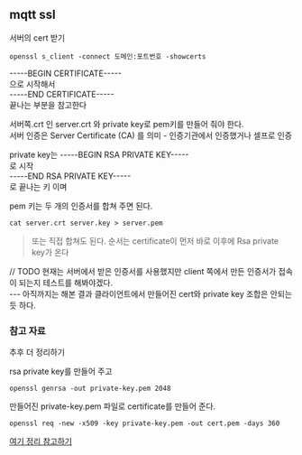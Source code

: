 ## mqtt ssl
서버의 cert 받기
```
openssl s_client -connect 도메인:포트번호 -showcerts
```

-----BEGIN CERTIFICATE-----    
으로 시작해서    
-----END CERTIFICATE-----    
끝나는 부분을 참고한다   

서버쪽.crt 인 server.crt 와 private key로 pem키를 만들어 줘야 한다.  
서버 인증은 Server Certificate (CA) 를 의미   - 인증기관에서 인증했거나 셀프로 인증   

private key는 
-----BEGIN RSA PRIVATE KEY-----   
로 시작   
-----END RSA PRIVATE KEY-----   
로 끝나는 키 이며    

pem 키는 두 개의 인증서를 합쳐 주면 된다.   

```
cat server.crt server.key > server.pem
```
 
> 또는 직접 합쳐도 된다. 순서는 certificate이 먼저 바로 이후에 Rsa private key가 온다


// TODO
현재는 서버에서 받은 인증서를 사용했지만 client 쪽에서 만든 인증서가 접속이 되는지 테스트를 해봐야겠다.    
--- 아직까지는 해본 결과 클라이언트에서 만들어진 cert와 private key 조합은 안되는 듯 하다.


### 참고 자료 
추후 더 정리하기   

rsa private key를 만들어 주고
```
openssl genrsa -out private-key.pem 2048
```

만들어진 private-key.pem 파일로 certificate를 만들어 준다. 
```
openssl req -new -x509 -key private-key.pem -out cert.pem -days 360
```

[여기 정리 참고하기](https://www.scottbrady91.com/openssl/creating-rsa-keys-using-openssl)

